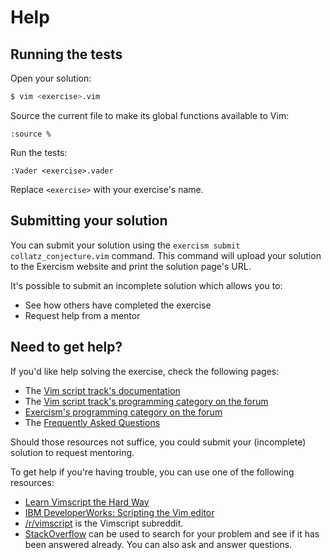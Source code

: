 # Help

## Running the tests

Open your solution:

```bash
$ vim <exercise>.vim
```

Source the current file to make its global functions available to Vim:

```
:source %
```

Run the tests:

```
:Vader <exercise>.vader
```

Replace `<exercise>` with your exercise's name.

## Submitting your solution

You can submit your solution using the `exercism submit collatz_conjecture.vim` command.
This command will upload your solution to the Exercism website and print the solution page's URL.

It's possible to submit an incomplete solution which allows you to:

- See how others have completed the exercise
- Request help from a mentor

## Need to get help?

If you'd like help solving the exercise, check the following pages:

- The [Vim script track's documentation](https://exercism.org/docs/tracks/vimscript)
- The [Vim script track's programming category on the forum](https://forum.exercism.org/c/programming/vimscript)
- [Exercism's programming category on the forum](https://forum.exercism.org/c/programming/5)
- The [Frequently Asked Questions](https://exercism.org/docs/using/faqs)

Should those resources not suffice, you could submit your (incomplete) solution to request mentoring.

To get help if you're having trouble, you can use one of the following resources:

- [Learn Vimscript the Hard Way](http://learnvimscriptthehardway.stevelosh.com)
- [IBM DeveloperWorks: Scripting the Vim
  editor](http://www.ibm.com/developerworks/views/linux/libraryview.jsp?sort_order=asc&sort_by=Title&search_by=scripting+the+vim+editor)
- [/r/vimscript](https://www.reddit.com/r/vimscript) is the Vimscript subreddit.
- [StackOverflow](http://stackoverflow.com/) can be used to search for your problem and see if it has been answered already. You can also ask and answer questions.